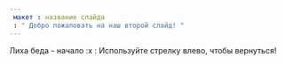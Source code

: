 ```yaml
---
 макет : название слайда
 : " Добро пожаловать на наш второй слайд! "
---
```

Лиха беда -  начало    :x  :
Используйте стрелку влево, чтобы вернуться! 
